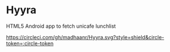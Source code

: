 # Hyyra

HTML5 Android app to fetch unicafe lunchlist

https://circleci.com/gh/madhaanr/Hyyra.svg?style=shield&circle-token=:circle-token
